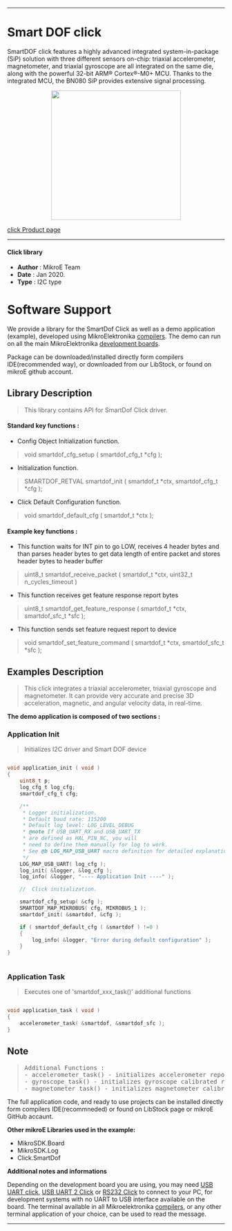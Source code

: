 
---
# Smart DOF click

SmartDOF click features a highly advanced integrated system-in-package (SiP) solution with three different sensors on-chip: triaxial accelerometer, magnetometer, and triaxial gyroscope are all integrated on the same die, along with the powerful 32-bit ARM® Cortex®-M0+ MCU. Thanks to the integrated MCU, the BN080 SiP provides extensive signal processing.

<p align="center">
  <img src="https://download.mikroe.com/images/click_for_ide/smartdof_click.png" height=300px>
</p>


[click Product page](https://www.mikroe.com/smart-dof-click)

---


#### Click library 

- **Author**        : MikroE Team
- **Date**          : Jan 2020.
- **Type**          : I2C type


# Software Support

We provide a library for the SmartDof Click 
as well as a demo application (example), developed using MikroElektronika 
[compilers](https://shop.mikroe.com/compilers). 
The demo can run on all the main MikroElektronika [development boards](https://shop.mikroe.com/development-boards).

Package can be downloaded/installed directly form compilers IDE(recommended way), or downloaded from our LibStock, or found on mikroE github account. 

## Library Description

> This library contains API for SmartDof Click driver.

#### Standard key functions :

- Config Object Initialization function.
> void smartdof_cfg_setup ( smartdof_cfg_t *cfg ); 
 
- Initialization function.
> SMARTDOF_RETVAL smartdof_init ( smartdof_t *ctx, smartdof_cfg_t *cfg );

- Click Default Configuration function.
> void smartdof_default_cfg ( smartdof_t *ctx );


#### Example key functions :

- This function waits for INT pin to go LOW, receives 4 header bytes and than parses header bytes to get data length of entire packet and stores header bytes to header buffer
> uint8_t smartdof_receive_packet ( smartdof_t *ctx, uint32_t n_cycles_timeout )
 
- This function receives get feature response report bytes
> uint8_t smartdof_get_feature_response ( smartdof_t *ctx, smartdof_sfc_t *sfc );

- This function sends set feature request report to device
> void smartdof_set_feature_command ( smartdof_t *ctx, smartdof_sfc_t *sfc );

## Examples Description

> This click integrates a triaxial accelerometer, triaxial gyroscope and magnetometer.
> It can provide very accurate and precise 3D acceleration, magnetic, and angular velocity data, in real-time. 

**The demo application is composed of two sections :**

### Application Init 

> Initializes I2C driver and Smart DOF device 

```c

void application_init ( void )
{
    uint8_t p;
    log_cfg_t log_cfg;
    smartdof_cfg_t cfg;

    /** 
     * Logger initialization.
     * Default baud rate: 115200
     * Default log level: LOG_LEVEL_DEBUG
     * @note If USB_UART_RX and USB_UART_TX 
     * are defined as HAL_PIN_NC, you will 
     * need to define them manually for log to work. 
     * See @b LOG_MAP_USB_UART macro definition for detailed explanation.
     */
    LOG_MAP_USB_UART( log_cfg );
    log_init( &logger, &log_cfg );
    log_info( &logger, "---- Application Init ----" );

    //  Click initialization.

    smartdof_cfg_setup( &cfg );
    SMARTDOF_MAP_MIKROBUS( cfg, MIKROBUS_1 );
    smartdof_init( &smartdof, &cfg );

    if ( smartdof_default_cfg ( &smartdof ) !=0 )
    {
        log_info( &logger, "Error during default configuration" );
    }
}
  
```

### Application Task

> Executes one of 'smartdof_xxx_task()' additional functions 

```c

void application_task ( void )
{
    accelerometer_task( &smartdof, &smartdof_sfc );
}  

```

## Note

> <pre>
> Additional Functions :
> - accelerometer_task() - initializes accelerometer reports in 100000 micro second intervals, receives, parses and logs report data
> - gyroscope_task() - initializes gyroscope calibrated reports in 100000 micro second intervals, receives, parses and logs report data
> - magnetometer_task() - initializes magnetometer calibrated reports in 100000 micro second intervals, receives, parses and logs report data
> </pre> 

The full application code, and ready to use projects can be  installed directly form compilers IDE(recommneded) or found on LibStock page or mikroE GitHub accaunt.

**Other mikroE Libraries used in the example:** 

- MikroSDK.Board
- MikroSDK.Log
- Click.SmartDof

**Additional notes and informations**

Depending on the development board you are using, you may need 
[USB UART click](https://shop.mikroe.com/usb-uart-click), 
[USB UART 2 Click](https://shop.mikroe.com/usb-uart-2-click) or 
[RS232 Click](https://shop.mikroe.com/rs232-click) to connect to your PC, for 
development systems with no UART to USB interface available on the board. The 
terminal available in all Mikroelektronika 
[compilers](https://shop.mikroe.com/compilers), or any other terminal application 
of your choice, can be used to read the message.



---
